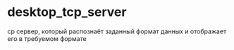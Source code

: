 # desktop_tcp_server
cp сервер, который распознаёт заданный формат данных и отображает его в требуемом формате
